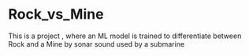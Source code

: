# Rock_vs_Mine
This is a project , where an ML model is trained to differentiate between Rock and a Mine by sonar sound used by a submarine
